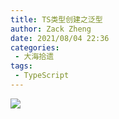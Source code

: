 ```yaml
---
title: TS类型创建之泛型
author: Zack Zheng
date: 2021/08/04 22:36
categories:
 - 大海拾遗
tags:
 - TypeScript
---
```


![](https://gitee.com/zackzhengxy/picGallery/raw/main/imgs/TS类型创建之泛型.svg)
